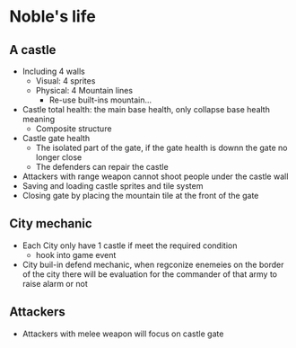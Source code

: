 # Noble's life
## A castle
- Including 4 walls
    - Visual: 4 sprites
    - Physical: 4 Mountain lines
        - Re-use built-ins mountain...
- Castle total health: the main base health, only collapse base health meaning 
    - Composite structure
- Castle gate health
    - The isolated part of the gate, if the gate health is downn the gate no longer close
    - The defenders can repair the castle 
- Attackers with range weapon cannot shoot people under the castle wall
- Saving and loading castle sprites and tile system
- Closing gate by placing the mountain tile at the front of the gate 
## City mechanic
- Each City only have 1 castle if meet the required condition
    - hook into game event
- City buil-in defend mechanic, when regconize enemeies on the border of the city there will be evaluation for the commander of that army to raise alarm or not
## Attackers
- Attackers with melee weapon will focus on castle gate
